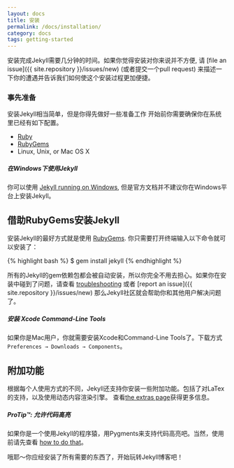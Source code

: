 ```yaml
---
layout: docs
title: 安装
permalink: /docs/installation/
category: docs
tags: getting-started
---
```

安装完成Jekyll需要几分钟的时间。如果你觉得安装对你来说并不方便, 请 [file an
issue]({{ site.repository }}/issues/new) (或者提交一个pull request)
来描述一下你的遭遇并告诉我们如何使这个安装过程更加便捷。

### 事先准备

安装Jekyll相当简单，但是你得先做好一些准备工作
开始前你需要确保你在系统里已经有如下配置。

- [Ruby](http://www.ruby-lang.org/en/downloads/)
- [RubyGems](http://rubygems.org/pages/download)
- Linux, Unix, or Mac OS X

<div class="note info">
  <h5>在Windows下使用Jekyll</h5>
  <p>
    你可以使用
    <a href="http://www.madhur.co.in/blog/2011/09/01/runningjekyllwindows.html">
    Jekyll running on Windows</a>, 但是官方文档并不建议你在Windows平台上安装Jekyll。
  </p>
</div>

## 借助RubyGems安装Jekyll

安装Jekyll的最好方式就是使用
[RubyGems](http://docs.rubygems.org/read/chapter/3). 你只需要打开终端输入以下命令就可以安装了：

{% highlight bash %}
$ gem install jekyll
{% endhighlight %}

所有的Jekyll的gem依赖包都会被自动安装，所以你完全不用去担心。如果你在安装中碰到了问题，请查看 [troubleshooting](../troubleshooting/) 或者
[report an issue]({{ site.repository }}/issues/new) 那么Jekyll社区就会帮助你和其他用户解决问题了。

<div class="note info">
  <h5>安装 Xcode Command-Line Tools</h5>
  <p>
    如果你是Mac用户，你就需要安装Xcode和Command-Line Tools了。下载方式
    <code>Preferences &#8594; Downloads &#8594; Components</code>。
  </p>
</div>

## 附加功能

根据每个人使用方式的不同，Jekyll还支持你安装一些附加功能。包括了对LaTex的支持，以及使用动态内容渲染引擎。
查看[the extras page](../extras/)获得更多信息。

<div class="note">
  <h5>ProTip™: 允许代码高亮</h5>
  <p>
    如果你是一个使用Jekyll的程序猿，用Pygments来支持代码高亮吧。当然，使用前请先查看
    <a href="../templates/#code_snippet_highlighting">how to do
    that</a>。
  </p>
</div>

哦耶～你应经安装了所有需要的东西了，开始玩转Jekyll博客吧！
